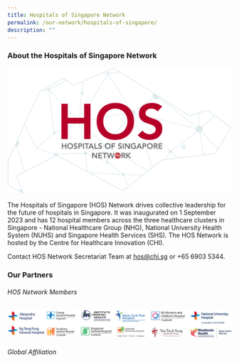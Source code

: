```yaml
---
title: Hospitals of Singapore Network
permalink: /our-network/hospitals-of-singapore/
description: ""
---
```

### About the Hospitals of Singapore Network 

![](/images/hos%20logo_min.png)

The Hospitals of Singapore (HOS) Network drives collective leadership for the future of hospitals in Singapore. It was inaugurated on 1 September 2023 and has 12 hospital members across the three healthcare clusters in Singapore - National Healthcare Group (NHG), National University Health System (NUHS) and Singapore Health Services (SHS). The HOS Network is hosted by the Centre for Healthcare Innovation (CHI).

Contact HOS Network Secretariat Team at [hos@chi.sg](mailto:hos@chi.sg) or +65 6903 5344.

### Our Partners

###### HOS Network Members
![](/images/hos%20network%20members.png)

###### Global Affiliation